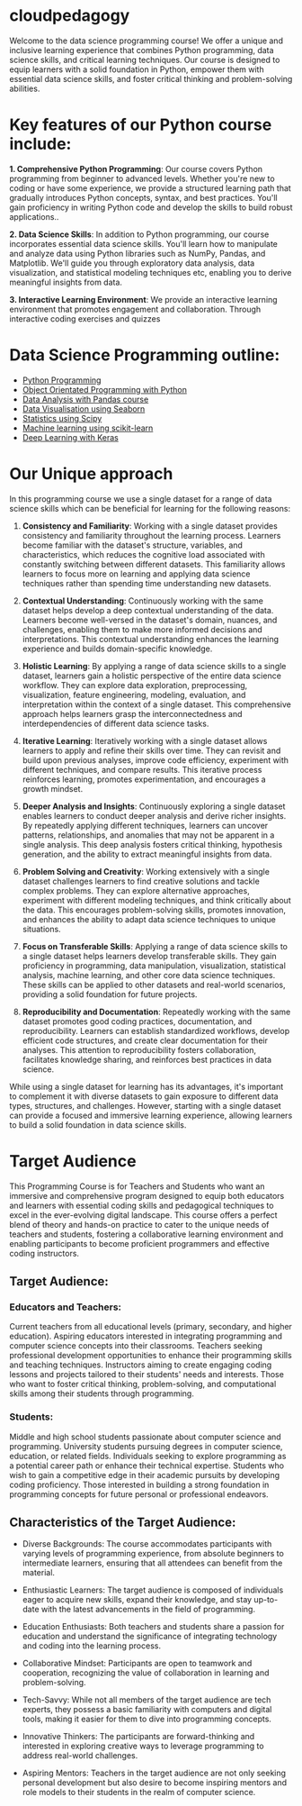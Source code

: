 # cloudpedagogy

Welcome to the data science programming course! We offer a unique and inclusive learning experience that combines Python programming, data science skills, and critical learning techniques. Our course is designed to equip learners with a solid foundation in Python, empower them with essential data science skills, and foster critical thinking and problem-solving abilities.

# Key features of our Python course include:

**1. Comprehensive Python Programming**: Our course covers Python programming from beginner to advanced levels. Whether you're new to coding or have some experience, we provide a structured learning path that gradually introduces Python concepts, syntax, and best practices. You'll gain proficiency in writing Python code and develop the skills to build robust applications..

**2. Data Science Skills**: In addition to Python programming, our course incorporates essential data science skills. You'll learn how to manipulate and analyze data using Python libraries such as NumPy, Pandas, and Matplotlib. We'll guide you through exploratory data analysis, data visualization, and statistical modeling techniques etc, enabling you to derive meaningful insights from data.

<!--**3. Critical Learning Skills**: We believe that learning how to learn is essential for long-term success. Throughout the course, we emphasize critical learning skills such as problem-solving, logical reasoning, and effective study strategies. You'll develop techniques to overcome challenges, enhance your learning efficiency, and adapt to new concepts and technologies.--->

**3. Interactive Learning Environment**: We provide an interactive learning environment that promotes engagement and collaboration. Through interactive coding exercises and quizzes

<!---**4. Hands-on Projects and Real-world Applications**: Learning by doing is a core principle of our course. You'll work on hands-on projects that reinforce your Python programming and data science skills. These projects simulate real-world scenarios, allowing you to apply what you've learned to practical problems and build a portfolio of projects that showcase your abilities.

**5. Interactive Learning Environment**: We provide an interactive learning environment that promotes engagement and collaboration. Through interactive coding exercises, quizzes, and discussions, you'll have the opportunity to apply your knowledge, receive immediate feedback, and connect with fellow learners. Our instructors and a supportive community will be there to guide you throughout your learning journey.--->

<!---**6. Continuous Learning and Growth**: Learning Python and data science is an ongoing process. Our course encourages continuous learning and growth. We provide additional resources, recommended readings, and access to relevant communities and forums, enabling you to stay updated with the latest trends, techniques, and advancements in Python and data science.--->


# Data Science Programming outline:

- [Python Programming](https://github.com/cloudpedagogy/python-programming/blob/main/README.md)
- [Object Orientated Programming with Python](https://github.com/cloudpedagogy/object-oriented-python/blob/main/README.md)
- [Data Analysis with Pandas course](https://github.com/cloudpedagogy/data-analysis-python/blob/main/README.md)
- [Data Visualisation using Seaborn](https://github.com/cloudpedagogy/data-visualisation-python/blob/main/README.md)
- [Statistics using Scipy](https://github.com/cloudpedagogy/statistics-python/blob/main/README.md)
- [Machine learning using scikit-learn](https://github.com/cloudpedagogy/machine-learning-python/blob/main/README.md)
- [Deep Learning with Keras](https://github.com/cloudpedagogy/deep-learning-keras/blob/main/README.md)

# Our Unique approach

In this programming course we use a single dataset for a range of data science skills which can be beneficial for learning for the following reasons:

1. **Consistency and Familiarity**: Working with a single dataset provides consistency and familiarity throughout the learning process. Learners become familiar with the dataset's structure, variables, and characteristics, which reduces the cognitive load associated with constantly switching between different datasets. This familiarity allows learners to focus more on learning and applying data science techniques rather than spending time understanding new datasets.

2. **Contextual Understanding**: Continuously working with the same dataset helps develop a deep contextual understanding of the data. Learners become well-versed in the dataset's domain, nuances, and challenges, enabling them to make more informed decisions and interpretations. This contextual understanding enhances the learning experience and builds domain-specific knowledge.

3. **Holistic Learning**: By applying a range of data science skills to a single dataset, learners gain a holistic perspective of the entire data science workflow. They can explore data exploration, preprocessing, visualization, feature engineering, modeling, evaluation, and interpretation within the context of a single dataset. This comprehensive approach helps learners grasp the interconnectedness and interdependencies of different data science tasks.

4. **Iterative Learning**: Iteratively working with a single dataset allows learners to apply and refine their skills over time. They can revisit and build upon previous analyses, improve code efficiency, experiment with different techniques, and compare results. This iterative process reinforces learning, promotes experimentation, and encourages a growth mindset.

5. **Deeper Analysis and Insights**: Continuously exploring a single dataset enables learners to conduct deeper analysis and derive richer insights. By repeatedly applying different techniques, learners can uncover patterns, relationships, and anomalies that may not be apparent in a single analysis. This deep analysis fosters critical thinking, hypothesis generation, and the ability to extract meaningful insights from data.

6. **Problem Solving and Creativity**: Working extensively with a single dataset challenges learners to find creative solutions and tackle complex problems. They can explore alternative approaches, experiment with different modeling techniques, and think critically about the data. This encourages problem-solving skills, promotes innovation, and enhances the ability to adapt data science techniques to unique situations.

7. **Focus on Transferable Skills**: Applying a range of data science skills to a single dataset helps learners develop transferable skills. They gain proficiency in programming, data manipulation, visualization, statistical analysis, machine learning, and other core data science techniques. These skills can be applied to other datasets and real-world scenarios, providing a solid foundation for future projects.

8. **Reproducibility and Documentation**: Repeatedly working with the same dataset promotes good coding practices, documentation, and reproducibility. Learners can establish standardized workflows, develop efficient code structures, and create clear documentation for their analyses. This attention to reproducibility fosters collaboration, facilitates knowledge sharing, and reinforces best practices in data science.

While using a single dataset for learning has its advantages, it's important to complement it with diverse datasets to gain exposure to different data types, structures, and challenges. However, starting with a single dataset can provide a focused and immersive learning experience, allowing learners to build a solid foundation in data science skills.

# Target Audience

This Programming Course is for Teachers and Students who want an immersive and comprehensive program designed to equip both educators and learners with essential coding skills and pedagogical techniques to excel in the ever-evolving digital landscape. This course offers a perfect blend of theory and hands-on practice to cater to the unique needs of teachers and students, fostering a collaborative learning environment and enabling participants to become proficient programmers and effective coding instructors.

## Target Audience:

### Educators and Teachers:

Current teachers from all educational levels (primary, secondary, and higher education).
Aspiring educators interested in integrating programming and computer science concepts into their classrooms.
Teachers seeking professional development opportunities to enhance their programming skills and teaching techniques.
Instructors aiming to create engaging coding lessons and projects tailored to their students' needs and interests.
Those who want to foster critical thinking, problem-solving, and computational skills among their students through programming.

### Students:

Middle and high school students passionate about computer science and programming.
University students pursuing degrees in computer science, education, or related fields.
Individuals seeking to explore programming as a potential career path or enhance their technical expertise.
Students who wish to gain a competitive edge in their academic pursuits by developing coding proficiency.
Those interested in building a strong foundation in programming concepts for future personal or professional endeavors.

## Characteristics of the Target Audience:

- Diverse Backgrounds: The course accommodates participants with varying levels of programming experience, from absolute beginners to intermediate learners, ensuring that all attendees can benefit from the material.

- Enthusiastic Learners: The target audience is composed of individuals eager to acquire new skills, expand their knowledge, and stay up-to-date with the latest advancements in the field of programming.

- Education Enthusiasts: Both teachers and students share a passion for education and understand the significance of integrating technology and coding into the learning process.

- Collaborative Mindset: Participants are open to teamwork and cooperation, recognizing the value of collaboration in learning and problem-solving.

- Tech-Savvy: While not all members of the target audience are tech experts, they possess a basic familiarity with computers and digital tools, making it easier for them to dive into programming concepts.

- Innovative Thinkers: The participants are forward-thinking and interested in exploring creative ways to leverage programming to address real-world challenges.

- Aspiring Mentors: Teachers in the target audience are not only seeking personal development but also desire to become inspiring mentors and role models to their students in the realm of computer science.


